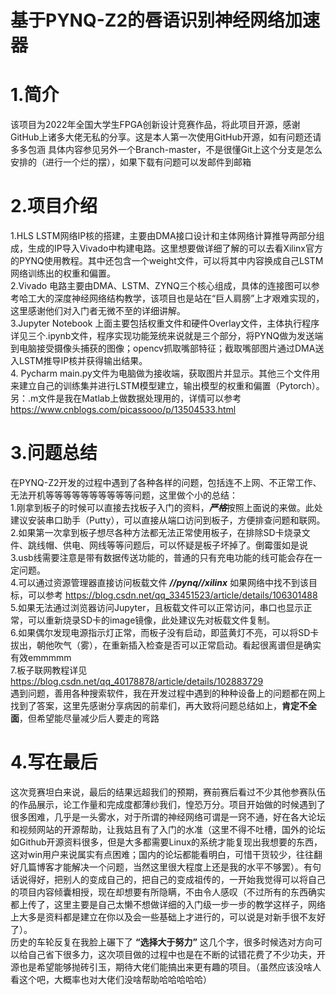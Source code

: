 # 基于PYNQ-Z2的唇语识别神经网络加速器
# 1.简介
该项目为2022年全国大学生FPGA创新设计竞赛作品，将此项目开源，感谢GitHub上诸多大佬无私的分享。这是本人第一次使用GitHub开源，如有问题还请多多包涵
具体内容参见另外一个Branch-master，不是很懂Git上这个分支是怎么安排的（进行一个烂的摆），如果下载有问题可以发邮件到邮箱 
# 2.项目介绍
1.HLS LSTM网络IP核的搭建，主要由DMA接口设计和主体网络计算推导两部分组成，生成的IP导入Vivado中构建电路。这里想要做详细了解的可以去看Xilinx官方的PYNQ使用教程。其中还包含一个weight文件，可以将其中内容换成自己LSTM网络训练出的权重和偏置。  
2.Vivado 电路主要由DMA、LSTM、ZYNQ三个核心组成，具体的连接图可以参考哈工大的深度神经网络结构教学，该项目也是站在“巨人肩膀”上才艰难实现的，这里感谢他们对入门者无微不至的详细讲解。  
3.Jupyter Notebook 上面主要包括权重文件和硬件Overlay文件，主体执行程序详见三个.ipynb文件，程序实现功能笼统来说就是三个部分，将PYNQ做为发送端到电脑接受摄像头捕获的图像；opencv抓取嘴部特征；截取嘴部图片通过DMA送入LSTM推导IP核并获得输出结果。  
4. Pycharm main.py文件为电脑做为接收端，获取图片并显示。其他三个文件用来建立自己的训练集并进行LSTM模型建立，输出模型的权重和偏置（Pytorch）。另：.m文件是我在Matlab上做数据处理用的，详情可以参考 https://www.cnblogs.com/picassooo/p/13504533.html  
# 3.问题总结
在PYNQ-Z2开发的过程中遇到了各种各样的问题，包括连不上网、不正常工作、无法开机等等等等等等等等等等问题，这里做个小的总结：  
1.刚拿到板子的时候可以直接去找板子入门的资料，***严格***按照上面说的来做。此处建议安装串口助手（Putty），可以直接从端口访问到板子，方便排查问题和联网。  
2.如果第一次拿到板子想尽各种方法都无法正常使用板子，在排除SD卡烧录文件、跳线帽、供电、网线等等问题后，可以怀疑是板子坏掉了。倒霉蛋如是说  
3.usb线需要注意是带有数据传送功能的，普通的只有充电功能的线可能会存在一定问题。  
4.可以通过资源管理器直接访问板载文件 ***//pynq//xilinx*** 如果网络中找不到该目标，可以参考 https://blog.csdn.net/qq_33451523/article/details/106301488  
5.如果无法通过浏览器访问Jupyter，且板载文件可以正常访问，串口也显示正常，可以重新烧录SD卡的image镜像，此处建议先对板载文件复制。  
6.如果偶尔发现电源指示灯正常，而板子没有启动，即蓝黄灯不亮，可以将SD卡拔出，朝他吹气（雾），在重新插入检查是否可以正常启动。看起很离谱但是确实有效emmmmm  
7.板子联网教程详见 https://blog.csdn.net/qq_40178878/article/details/102883729   
遇到问题，善用各种搜索软件，我在开发过程中遇到的种种设备上的问题都在网上找到了答案，这里先感谢分享病因的前辈们，再大致将问题总结如上，**肯定不全面**，但希望能尽量减少后人要走的弯路  
# 4.写在最后
这次竞赛坦白来说，最后的结果远超我们的预期，赛前赛后看过不少其他参赛队伍的作品展示，论工作量和完成度都薄纱我们，惶恐万分。项目开始做的时候遇到了很多困难，几乎是一头雾水，对于所谓的神经网络可谓是一窍不通，好在各大论坛和视频网站的开源帮助，让我姑且有了入门的水准（这里不得不吐槽，国外的论坛如Github开源资料很多，但是大多都需要Linux的系统才能复现出我想要的东西，这对win用户来说属实有点困难；国内的论坛都能看明白，可惜干货较少，往往翻好几篇博客才能解决一个问题，当然这里很大程度上还是我的水平不够罢）。有句话说得好，把别人的变成自己的，把自己的变成祖传的，一开始我觉得可以将自己的项目内容倾囊相授，现在却想要有所隐瞒，不由令人感叹（不过所有的东西确实都上传了，这里主要是自己太懒不想做详细的入门级一步一步的教学这样子，网络上大多是资料都是建立在你以及会一些基础上才进行的，可以说是对新手很不友好了）。  
历史的车轮反复在我脸上碾下了 **“选择大于努力”** 这几个字，很多时候选对方向可以给自己省下很多力，这次项目做的过程中也是在不断的试错花费了不少功夫，开源也是希望能够抛砖引玉，期待大佬们能搞出来更有趣的项目。（虽然应该没啥人看这个吧，大概率也对大佬们没啥帮助哈哈哈哈哈）
